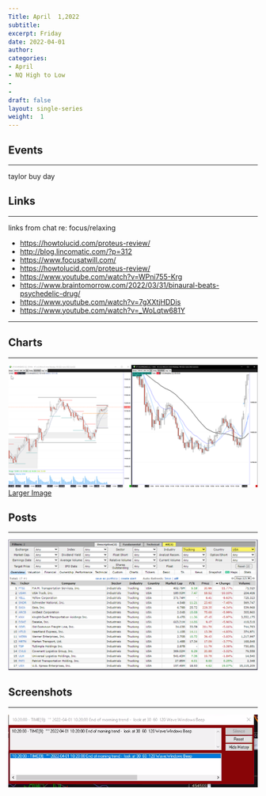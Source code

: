 ```yaml
---
Title: April  1,2022
subtitle: 
excerpt: Friday
date: 2022-04-01
author:
categories:
- April
- NQ High to Low 
-
-
draft: false
layout: single-series
weight:  1
---
```



## Events

---


taylor buy day


## Links 

---

links from chat re: focus/relaxing

 + https://howtolucid.com/proteus-review/ <br>
 + http://blog.lincomatic.com/?p=312 <br>
 + https://www.focusatwill.com/ <br>
 + https://howtolucid.com/proteus-review/ <br>
 + https://www.youtube.com/watch?v=WPni755-Krg <br>
 + https://www.braintomorrow.com/2022/03/31/binaural-beats-psychedelic-drug/ <br>
 + https://www.youtube.com/watch?v=7gXXtjHDDis <br>
 + https://www.youtube.com/watch?v=_WoLqtw681Y <br>


---



## Charts

---

![screen shot](20220401_000236.png)
[Larger Image](20220401_000236.png)






## Posts

---


![Truckers](20220401_000237.png)






## Screenshots

---
![screen shot](20220401_000235.png)

